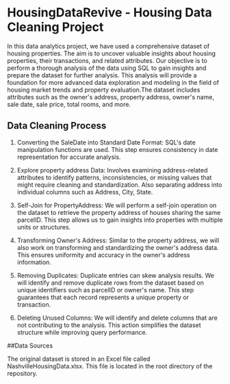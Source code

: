 # HousingDataRevive - Housing Data Cleaning Project

In this data analytics project, we have used a comprehensive dataset of housing properties. The aim is to uncover valuable insights about housing properties, their transactions, and related attributes. 
Our objective is to perform a thorough analysis of the data using SQL to gain insights and prepare the dataset for further analysis. This analysis will provide a foundation for more advanced data exploration and modeling in the field of housing market trends and property evaluation.The dataset includes attributes such as the owner's address, property address, owner's name, sale date, sale price, total rooms, and more. 

## Data Cleaning Process

1. Converting the SaleDate into Standard Date Format: SQL's date manipulation functions are used. This step ensures consistency in date representation for accurate analysis.

2. Explore property address Data: Involves examining address-related attributes to identify patterns, inconsistencies, or missing values that might require cleaning and standardization. Also separating address into individual columns such as Address, City, State.

3. Self-Join for PropertyAddress: We will perform a self-join operation on the dataset to retrieve the property address of houses sharing the same parcelID. This step allows us to gain insights into properties with multiple units or structures.

4. Transforming Owner's Address: Similar to the property address, we will also work on transforming and standardizing the owner's address data. This ensures uniformity and accuracy in the owner's address information.

6. Removing Duplicates: Duplicate entries can skew analysis results. We will identify and remove duplicate rows from the dataset based on unique identifiers such as parcelID or owner's name. This step guarantees that each record represents a unique property or transaction.

7. Deleting Unused Columns: We will identify and delete columns that are not contributing to the analysis. This action simplifies the dataset structure while improving query performance.

##Data Sources

 The original dataset is stored in an Excel file called NashvilleHousingData.xlsx. This file is located in the root directory of the repository.
